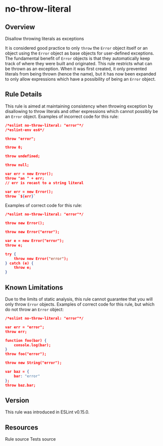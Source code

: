 
# no-throw-literal
## Overview
Disallow throwing literals as exceptions



It is considered good practice to only `throw` the `Error` object itself or an object using the `Error` object as base objects for user-defined exceptions.
The fundamental benefit of `Error` objects is that they automatically keep track of where they were built and originated.
This rule restricts what can be thrown as an exception.  When it was first created, it only prevented literals from being thrown (hence the name), but it has now been expanded to only allow expressions which have a possibility of being an `Error` object.
## Rule Details
This rule is aimed at maintaining consistency when throwing exception by disallowing to throw literals and other expressions which cannot possibly be an `Error` object.
Examples of incorrect code for this rule:


```json
/*eslint no-throw-literal: "error"*/
/*eslint-env es6*/

throw "error";

throw 0;

throw undefined;

throw null;

var err = new Error();
throw "an " + err;
// err is recast to a string literal

var err = new Error();
throw `${err}`

```
Examples of correct code for this rule:


```json
/*eslint no-throw-literal: "error"*/

throw new Error();

throw new Error("error");

var e = new Error("error");
throw e;

try {
    throw new Error("error");
} catch (e) {
    throw e;
}
```
## Known Limitations
Due to the limits of static analysis, this rule cannot guarantee that you will only throw `Error` objects.
Examples of correct code for this rule, but which do not throw an `Error` object:


```json
/*eslint no-throw-literal: "error"*/

var err = "error";
throw err;

function foo(bar) {
    console.log(bar);
}
throw foo("error");

throw new String("error");

var baz = {
    bar: "error"
};
throw baz.bar;
```

## Version
This rule was introduced in ESLint v0.15.0.
## Resources

Rule source 
Tests source 

